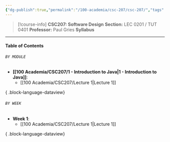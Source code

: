 ```yaml
---
{"dg-publish":true,"permalink":"/100-academia/csc-207/csc-207/","tags":["university","cs","course-page"],"created":"2024-06-22T16:05:58.141-07:00","updated":"2024-07-28T16:24:46.332-07:00"}
---
```


> [!course-info] **CSC207: Software Design**
> **Section:** LEC 0201 / TUT 0401
> **Professor:** Paul Gries
> **Syllabus**

---
#### Table of Contents
###### `BY MODULE`

- **[[100 Academia/CSC207/1 - Introduction to Java\|1 - Introduction to Java]]**: 
    - [[100 Academia/CSC207/Lecture 1\|Lecture 1]]


{ .block-language-dataview}
###### `BY WEEK`
- **Week 1**: 
    - [[100 Academia/CSC207/Lecture 1\|Lecture 1]]


{ .block-language-dataview}

